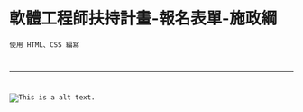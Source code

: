 # 軟體工程師扶持計畫-報名表單-施政綱

<code>使用 HTML、CSS 編寫

- - -
![This is a alt text.](/image/Sing-in.png "This is a sample image.")
